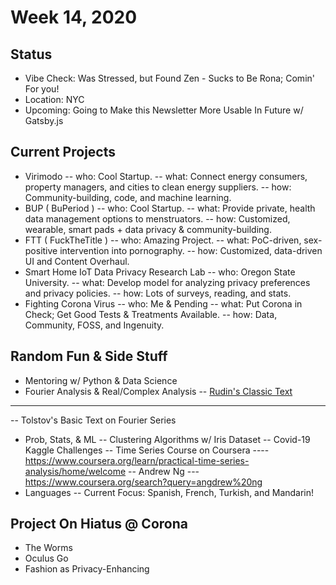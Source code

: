 # Week 14, 2020
## Status
- Vibe Check: Was Stressed, but Found Zen - Sucks to Be Rona; Comin' For you!
- Location: NYC
- Upcoming: Going to Make this Newsletter More Usable In Future w/ Gatsby.js
## Current Projects
- Virimodo
-- who: Cool Startup.
-- what: Connect energy consumers, property managers, and cities to clean energy suppliers.
-- how: Community-building, code, and machine learning.
- BUP ( BuPeriod )
-- who: Cool Startup.
-- what:  Provide private, health data management options to menstruators.
-- how:  Customized, wearable, smart pads + data privacy & community-building.
- FTT ( FuckTheTitle )
-- who:  Amazing Project.
-- what:  PoC-driven, sex-positive intervention into pornography.
-- how:  Customized, data-driven UI and Content Overhaul.
- Smart Home IoT Data Privacy Research Lab
-- who: Oregon State University.
-- what: Develop model for analyzing privacy preferences and privacy policies.
-- how: Lots of surveys, reading, and stats.
- Fighting Corona Virus
-- who: Me & Pending
-- what: Put Corona in Check; Get Good Tests & Treatments Available.
-- how: Data, Community, FOSS, and Ingenuity.
## Random Fun & Side Stuff
- Mentoring w/ Python & Data Science
- Fourier Analysis & Real/Complex Analysis
-- [Rudin's Classic Text](https://www.amazon.com/Real-Complex-Analysis-Higher-Mathematics/dp/0070542341)
----
-- Tolstov's Basic Text on Fourier Series

- Prob, Stats, & ML
-- Clustering Algorithms w/ Iris Dataset
-- Covid-19 Kaggle Challenges
-- Time Series Course on Coursera
---- https://www.coursera.org/learn/practical-time-series-analysis/home/welcome
-- Andrew Ng
--- https://www.coursera.org/search?query=angdrew%20ng
- Languages
-- Current Focus: Spanish, French, Turkish, and Mandarin!
## Project On Hiatus @ Corona
- The Worms
- Oculus Go
- Fashion as Privacy-Enhancing
